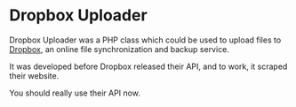 Dropbox Uploader
================

Dropbox Uploader was a PHP class which could be used to upload files to [Dropbox](http://www.getdropbox.com/), an online file synchronization and backup service.

It was developed before Dropbox released their API, and to work, it scraped their website.

You should really use their API now.